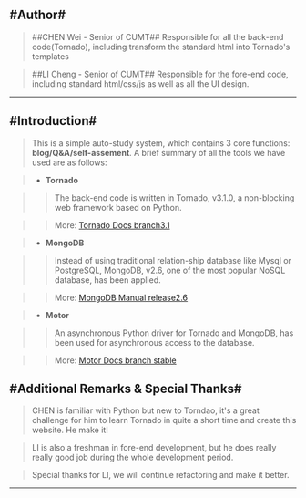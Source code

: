 #Author#
--------------------------------------------------------------------------

>##CHEN Wei - Senior of CUMT##
>Responsible for all the back-end code(Tornado), including transform the standard html into Tornado's templates

>##LI Cheng - Senior of CUMT##
>Responsible for the fore-end code, including standard html/css/js as well as all the UI design.          

--------------------------------------------------------------------------    


#Introduction#
--------------------------------------------------------------------------

>This is a simple auto-study system, which contains 3 core functions: **blog/Q&A/self-assement**. A brief summary of all the tools we have used  are as follows:

>+ **Tornado**

>>The back-end code is written in Tornado, v3.1.0, a non-blocking web framework based on Python.

>>More: [Tornado Docs branch3.1](http://www.tornadoweb.org/en/branch3.1/)

 
>+ **MongoDB**

>>Instead of using traditional relation-ship database like Mysql or PostgreSQL, MongoDB, v2.6, one of the most popular NoSQL database, has been applied.
 
>>More: [MongoDB Manual release2.6](http://docs.mongodb.org/manual/)

>+ **Motor**

>>An asynchronous Python driver for Tornado and MongoDB, has been used for asynchronous access to the database.

>>More: [Motor Docs branch stable](http://motor.readthedocs.org/en/stable/)   


#Additional Remarks & Special Thanks#
--------------------------------------------------------------------------
>CHEN is familiar with Python but new to Torndao, it's a great challenge for him to learn Tornado in quite a short time and create this website. He make it!

>LI is also a freshman in fore-end development, but he does really really good job during the whole development period. 

>Special thanks for LI, we will continue refactoring and make it better.

--------------------------------------------------------------------------
